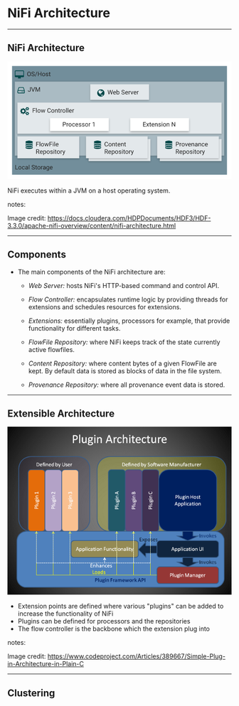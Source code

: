 # NiFi Architecture

---

## NiFi Architecture

![](../images/zero-master-node.png)

NiFi executes within a JVM on a host operating system. 

notes:

Image credit: https://docs.cloudera.com/HDPDocuments/HDF3/HDF-3.3.0/apache-nifi-overview/content/nifi-architecture.html

---

## Components

* The main components of the NiFi architecture are: 

  * _Web Server:_ hosts NiFi's HTTP-based command and control API.

  * _Flow Controller:_ encapsulates runtime logic by providing threads for extensions and schedules resources for  extensions.

  * _Extensions:_ essentially plugins, processors for example, that provide functionality for different tasks.

  * _FlowFile Repository:_ where NiFi keeps track of the state currently active flowfiles. 

  * _Content Repository:_ where content bytes of a given FlowFile are kept. By default data is stored as blocks of data in the file system. 

  * _Provenance Repository:_ where all provenance event data is stored. 

---

## Extensible Architecture

![](../images/Plugin.png)

* Extension points are defined where various "plugins" can be added to increase the functionality of NiFi 
* Plugins can be defined for processors and the repositories
* The flow controller is the backbone which the extension plug into 

notes:

Image credit: https://www.codeproject.com/Articles/389667/Simple-Plug-in-Architecture-in-Plain-C

---

## Clustering



